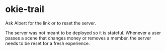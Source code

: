 # okie-trail

Ask Albert for the link or to reset the server.

The server was not meant to be deployed so it is stateful. 
Whenever a user passes a scene that changes money or removes a member, the server needs to be reset for a fresh experience.
